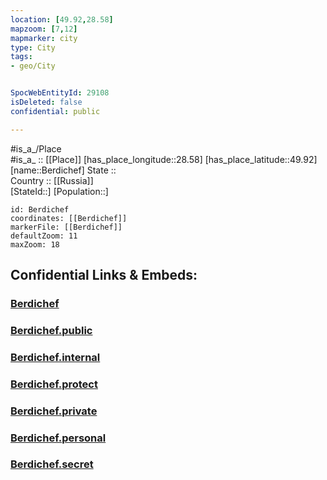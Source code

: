 ```yaml
---
location: [49.92,28.58] 
mapzoom: [7,12] 
mapmarker: city 
type: City
tags:
- geo/City


SpocWebEntityId: 29108
isDeleted: false
confidential: public

---
```

#is_a_/Place  
#is_a_ :: [[Place]] 
[has_place_longitude::28.58] 
[has_place_latitude::49.92] 
[name::Berdichef] 
State ::  
Country :: [[Russia]]  
[StateId::] 
[Population::] 



```leaflet
id: Berdichef
coordinates: [[Berdichef]] 
markerFile: [[Berdichef]] 
defaultZoom: 11 
maxZoom: 18
```


## Confidential Links & Embeds: 

### [Berdichef](/_Standards/Earth/Continent/Europe/Europe~East/Ukraine/Regions~Ukraine/Zhytomyr/City/Berdichef.md) 

### [Berdichef.public](/_public/Earth/Continent/Europe/Europe~East/Ukraine/Regions~Ukraine/Zhytomyr/City/Berdichef.public.md) 

### [Berdichef.internal](/_internal/Earth/Continent/Europe/Europe~East/Ukraine/Regions~Ukraine/Zhytomyr/City/Berdichef.internal.md) 

### [Berdichef.protect](/_protect/Earth/Continent/Europe/Europe~East/Ukraine/Regions~Ukraine/Zhytomyr/City/Berdichef.protect.md) 

### [Berdichef.private](/_private/Earth/Continent/Europe/Europe~East/Ukraine/Regions~Ukraine/Zhytomyr/City/Berdichef.private.md) 

### [Berdichef.personal](/_personal/Earth/Continent/Europe/Europe~East/Ukraine/Regions~Ukraine/Zhytomyr/City/Berdichef.personal.md) 

### [Berdichef.secret](/_secret/Earth/Continent/Europe/Europe~East/Ukraine/Regions~Ukraine/Zhytomyr/City/Berdichef.secret.md)

